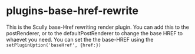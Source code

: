 # plugins-base-href-rewrite

This is the Scully base-Href rewriting render plugin. You can add this to the postRenderer, or to the defaultPostRenderer to change the base HREF to whaevet you need.
You can set the the base-HREF using the `setPluginUption('baseHref', {href:})`
